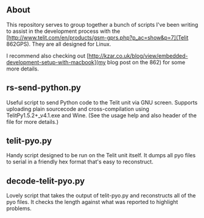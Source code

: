 About
-----

This repository serves to group together a bunch of scripts I've been writing
to assist in the development process with the [http://www.telit.com/en/products/gsm-gprs.php?p_ac=show&p=7](Telit 862GPS). They are all designed for Linux.

I recommend also checking out [http://kzar.co.uk/blog/view/embedded-development-setup-with-macbook](my blog post on the 862) for some more details.

rs-send-python.py
-----------------

Useful script to send Python code to the Telit unit via GNU screen. Supports
uploading plain sourcecode and cross-compilation using TelitPy1.5.2+_v4.1.exe 
and Wine. (See the usage help and also header of the file for more details.)

telit-pyo.py
------------

Handy script designed to be run on the Telit unit itself. It dumps all pyo
files to serial in a friendly hex format that's easy to reconstruct.

decode-telit-pyo.py
-------------------

Lovely script that takes the output of telit-pyo.py and reconstructs all of
the pyo files. It checks the length against what was reported to highlight
problems.
